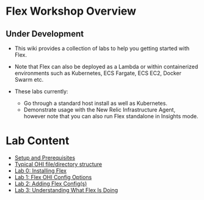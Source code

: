 # Flex Workshop Overview 
## Under Development

- This wiki provides a collection of labs to help you getting started with Flex. 

- Note that Flex can also be deployed as a Lambda or within containerized environments such as Kubernetes,  ECS Fargate, ECS EC2, Docker Swarm etc. 

- These labs currently:
    - Go through a standard host install as well as Kubernetes.
    - Demonstrate usage with the New Relic Infrastructure Agent, however note that you can also run Flex standalone in Insights mode.

# Lab Content

- [Setup and Prerequisites](setup_prerequisites.md)
- [Typical OHI file/directory structure](../basics/ohi_layout.md)
- [Lab 0: Installing Flex](lab0_installing.md)
- [Lab 1: Flex OHI Config Options](lab1_configuration.md)
- [Lab 2: Adding Flex Config(s)](lab2_adding_configs.md)
- [Lab 3: Understanding What Flex Is Doing](lab3_understand.md)